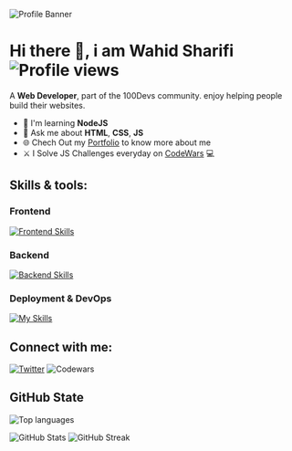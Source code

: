 ![Profile Banner](https://github.com/user-attachments/assets/381a5ca5-ee29-4e1c-a12b-582797fb4faa)
# Hi there 👋, i am Wahid Sharifi ![Profile views](https://komarev.com/ghpvc/?username=wahidahsharifi&label=Profile%20views&color=0e75b6&style=flat)

A **Web Developer**, part of the 100Devs community. enjoy helping people build their websites.

- 🌱 I'm learning **NodeJS**
- 💬 Ask me about **HTML**, **CSS**, **JS**
- 🌐 Chech Out my [Portfolio](https://wahidsharifi.vercel.app) to know more about me
- ⚔️ I Solve JS Challenges everyday on [CodeWars](https://www.codewars.com/users/wahidahsharifi) 💻

## Skills & tools:
### Frontend
[![Frontend Skills](https://skillicons.dev/icons?i=html,css,tailwind,js)](https://skillicons.dev)
### Backend
[![Backend Skills](https://skillicons.dev/icons?i=nodejs,express,mongodb,bun)](https://skillicons.dev)
### Deployment & DevOps
[![My Skills](https://skillicons.dev/icons?i=git,powershell,vercel,heroku,netlify)](https://skillicons.dev)

## Connect with me:
[![Twitter](https://skillicons.dev/icons?i=twitter)](https://x.com/wahidahsharifi)
![Codewars](https://img.shields.io/badge/dynamic/json?color=blue&label=Codewars&query=honor&url=https://www.codewars.com/api/v1/users/wahidahsharifi)

## GitHub State
![Top languages](https://github-readme-stats.vercel.app/api/top-langs?username=wahidahsharifi&show_icons=true&locale=en&layout=compact&cache_bust=2)

![GitHub Stats](https://github-readme-stats.vercel.app/api?username=wahidahsharifi&show_icons=true&locale=en&cache_bust=2)
![GitHub Streak](https://github-readme-streak-stats.herokuapp.com/?user=wahidahsharifi)
